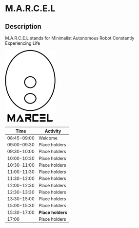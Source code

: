 <div id="mainblock">
<!-- ![](https://github.com/adam-p/markdown-here/raw/master/src/common/images/icon48.png "Banner image") -->


# M.A.R.C.E.L

## Description

M.A.R.C.E.L stands for Minimalist Autonomous Robot Constantly Experiencing Life 

<!-- img alt="logov1" src="images/just_the_head_logo_v1.png" />
<img alt="logov2" src="images/just_the_head_logo_v2.png" / -->
<img alt="logov3" src="images/just_the_head_logo_v3.png" />
<!-- img alt="logov4" src="images/just_the_head_logo_v4.png" /-->

| Time | Activity |
| --- | --- |
| 08:45-09:00 | Welcome |
| 09:00-09:30 | Place holders |
| 09:30-10:00 | Place holders |
| 10:00-10:30 | Place holders |
| 10:30-11:00 | Place holders |
| 11:00-11:30 | Place holders |
| 11:30-12:00 | Place holders | 
| 12:00-12:30 | Place holders |
| 12:30-13:30 | Place holders |
| 13:30-15:00 | Place holders |
| 15:00-15:30 | Place holders |
| 15:30-17:00 | **Place holders** |
| 17:00       | Place holders |

</div>
